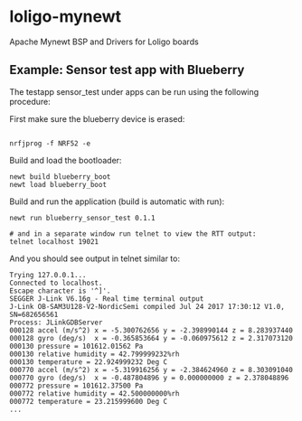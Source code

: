 # loligo-mynewt
Apache Mynewt BSP and Drivers for Loligo boards

## Example: Sensor test app with Blueberry

The testapp sensor_test under apps can be run using the following procedure:

First make sure the blueberry device is erased:

```

nrfjprog -f NRF52 -e

```

Build and load the bootloader:

```
newt build blueberry_boot
newt load blueberry_boot

```

Build and run the application (build is automatic with run):

```
newt run blueberry_sensor_test 0.1.1

# and in a separate window run telnet to view the RTT output:
telnet localhost 19021

```

And you should see output in telnet similar to:

```
Trying 127.0.0.1...
Connected to localhost.
Escape character is '^]'.
SEGGER J-Link V6.16g - Real time terminal output
J-Link OB-SAM3U128-V2-NordicSemi compiled Jul 24 2017 17:30:12 V1.0, SN=682656561
Process: JLinkGDBServer
000128 accel (m/s^2) x = -5.300762656 y = -2.398990144 z = 8.283937440
000128 gyro (deg/s)  x = -0.365853664 y = -0.060975612 z = 2.317073120 
000130 pressure = 101612.01562 Pa
000130 relative humidity = 42.799999232%rh
000130 temperature = 22.924999232 Deg C
000770 accel (m/s^2) x = -5.319916256 y = -2.384624960 z = 8.303091040
000770 gyro (deg/s)  x = -0.487804896 y = 0.000000000 z = 2.378048896 
000772 pressure = 101612.37500 Pa
000772 relative humidity = 42.500000000%rh
000772 temperature = 23.215999600 Deg C
...

```
